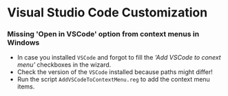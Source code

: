 # Visual Studio Code Customization

### Missing 'Open in VSCode' option from context menus in Windows

* In case you installed `VSCode` and forgot to fill the _'Add VSCode to conext menu'_
checkboxes in the wizard.
* Check the version of the `VSCode` installed because paths might differ!
* Run the script `AddVSCodeToContextMenu.reg` to add the context menu items.
